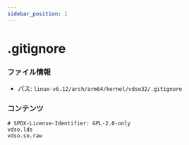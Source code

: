 ```yaml
---
sidebar_position: 1
---
```

# .gitignore

### ファイル情報

- パス: `linux-v6.12/arch/arm64/kernel/vdso32/.gitignore`

### コンテンツ

```gitignore
# SPDX-License-Identifier: GPL-2.0-only
vdso.lds
vdso.so.raw

```
